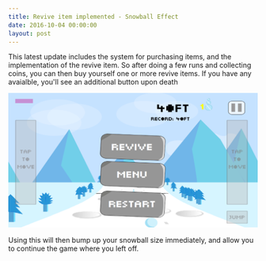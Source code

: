 ```yaml
---
title: Revive item implemented - Snowball Effect
date: 2016-10-04 00:00:00
layout: post
---
```


This latest update includes the system for purchasing items, and the implementation of the revive item. So after doing a few runs and collecting coins, you can then buy yourself one or more revive items. If you have any avaialble, you'll see an additional button upon death

![Revive button shown when you run out of health](/assets/snowball-revive-item.png)

Using this will then bump up your snowball size immediately, and allow you to continue the game where you left off.